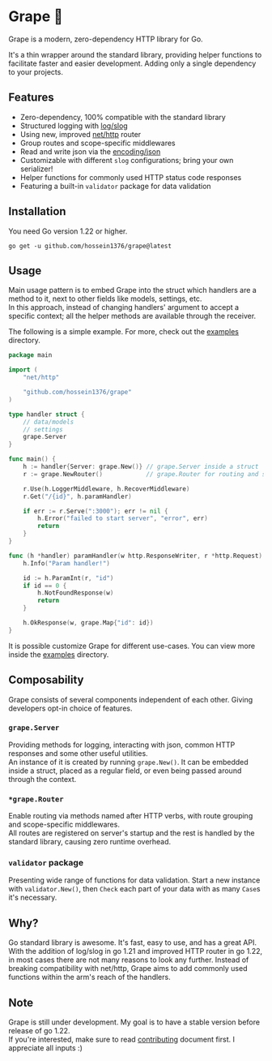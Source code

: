 # Grape 🍇

Grape is a modern, zero-dependency HTTP library for Go.

It's a thin wrapper around the standard library, providing helper functions to facilitate faster and easier development.
Adding only a single dependency to your projects.

## Features

- Zero-dependency, 100% compatible with the standard library
- Structured logging with [log/slog](https://pkg.go.dev/log/slog)
- Using new, improved [net/http](https://pkg.go.dev/net/http) router
- Group routes and scope-specific middlewares
- Read and write json via the [encoding/json](https://pkg.go.dev/encoding/json)
- Customizable with different `slog` configurations; bring your own serializer!
- Helper functions for commonly used HTTP status code responses
- Featuring a built-in `validator` package for data validation

## Installation

You need Go version 1.22 or higher.

```shell
go get -u github.com/hossein1376/grape@latest
```

## Usage

Main usage pattern is to embed Grape into the struct which handlers are a method to it, next to other fields like
models, settings, etc.  
In this approach, instead of changing handlers' argument to accept a specific context;
all the helper methods are available through the receiver.

The following is a simple example. For more, check out the [examples](/_examples) directory.

```go
package main

import (
	"net/http"

	"github.com/hossein1376/grape"
)

type handler struct {
	// data/models
	// settings
	grape.Server
}

func main() {
	h := handler{Server: grape.New()} // grape.Server inside a struct
	r := grape.NewRouter()            // grape.Router for routing and starting the server 

	r.Use(h.LoggerMiddleware, h.RecoverMiddleware)
	r.Get("/{id}", h.paramHandler)

	if err := r.Serve(":3000"); err != nil {
		h.Error("failed to start server", "error", err)
		return
	}
}

func (h *handler) paramHandler(w http.ResponseWriter, r *http.Request) {
	h.Info("Param handler!")

	id := h.ParamInt(r, "id")
	if id == 0 {
		h.NotFoundResponse(w)
		return
	}

	h.OkResponse(w, grape.Map{"id": id})
}

```

It is possible customize Grape for different use-cases. You can view more inside the [examples](/_examples) directory.

## Composability

Grape consists of several components independent of each other. Giving developers opt-in choice of features.

### `grape.Server`

Providing methods for logging, interacting with json, common HTTP responses and some other useful utilities.  
An instance of it is created by running `grape.New()`. It can be embedded inside a struct, placed as a regular field,
or even being passed around through the context.

### `*grape.Router`

Enable routing via methods named after HTTP verbs, with route grouping and scope-specific middlewares.  
All routes are registered on server's startup and the rest is handled by the standard library,
causing zero runtime overhead.

### `validator` package

Presenting wide range of functions for data validation. Start a new instance with `validator.New()`,
then `Check` each part of your data with as many `Case`s it's necessary.

## Why?

Go standard library is awesome. It's fast, easy to use, and has a great API.  
With the addition of log/slog in go 1.21 and improved HTTP router in go 1.22, in most cases there are not many reasons
to look any further.
Instead of breaking compatibility with net/http, Grape aims to add commonly used functions within the arm's reach of the
handlers.

## Note

Grape is still under development. My goal is to have a stable version before release of go 1.22.  
If you're interested, make sure to read [contributing](/CONTRIBUTING.md) document first. I appreciate all inputs :)
